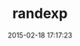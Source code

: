 ---
layout: post
title:  "randexp"
repo:   "benburkert/randexp"
date:   2015-02-18 17:17:23
gemurl: http://github.com/benburkert/randexp
---